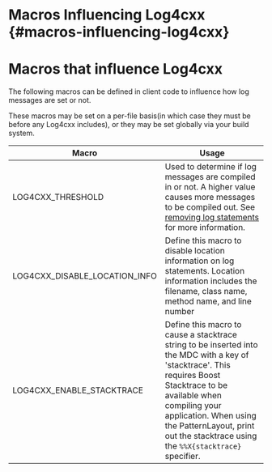 Macros Influencing Log4cxx {#macros-influencing-log4cxx}
===
<!--
 Note: License header cannot be first, as doxygen does not generate
 cleanly if it before the '==='
-->
<!--
 Licensed to the Apache Software Foundation (ASF) under one or more
 contributor license agreements.  See the NOTICE file distributed with
 this work for additional information regarding copyright ownership.
 The ASF licenses this file to You under the Apache License, Version 2.0
 (the "License"); you may not use this file except in compliance with
 the License.  You may obtain a copy of the License at

	http://www.apache.org/licenses/LICENSE-2.0

 Unless required by applicable law or agreed to in writing, software
 distributed under the License is distributed on an "AS IS" BASIS,
 WITHOUT WARRANTIES OR CONDITIONS OF ANY KIND, either express or implied.
 See the License for the specific language governing permissions and
 limitations under the License.
-->

# Macros that influence Log4cxx

The following macros can be defined in client code to influence how log messages
are set or not.

These macros may be set on a per-file basis(in which case they must be before any
Log4cxx includes), or they may be set globally via your build system.

| Macro | Usage |
| ----- | ----- |
| LOG4CXX\_THRESHOLD | Used to determine if log messages are compiled in or not.  A higher value causes more messages to be compiled out.  See [removing log statements](usage.html#removing-log-statements) for more information. |
| LOG4CXX\_DISABLE\_LOCATION\_INFO | Define this macro to disable location information on log statements.  Location information includes the filename, class name, method name, and line number |
| LOG4CXX\_ENABLE\_STACKTRACE | Define this macro to cause a stacktrace string to be inserted into the MDC with a key of 'stacktrace'.  This requires Boost Stacktrace to be available when compiling your application.  When using the PatternLayout, print out the stacktrace using the `%%X{stacktrace}` specifier. |
